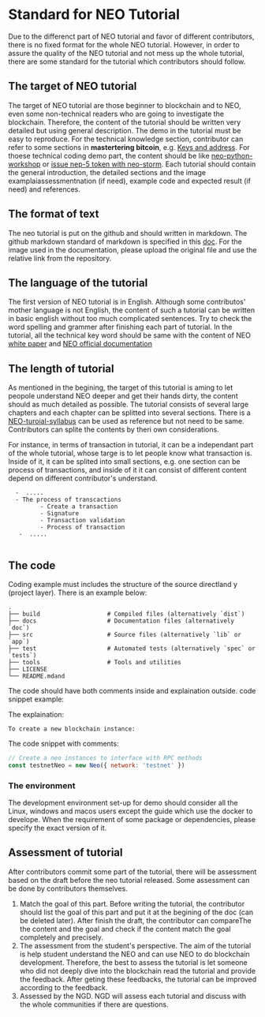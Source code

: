 # Standard for NEO Tutorial

Due to the differenct part of NEO tutorial and favor of different contributors, there is no fixed format for the whole NEO tutorial. However, in order to assure the quality of the NEO tutorial and not mess up the whole tutorial, there are some standard for the tutorial which contributors should follow.

## The target of NEO tutorial

The target of NEO tutorial are those beginner to blockchain and to NEO, even some non-technical readers who are going to investigate the blockchain. Therefore, the content of the tutorial should be written very detailed but using general description. The demo in the tutorial must be easy to reproduce. For the technical knowledge section, contributor can refer to some sections in **mastertering bitcoin**, e.g. [Keys and address](https://github.com/bitcoinbook/bitcoinbook/blob/develop/ch04.asciidoc). For thoese technical coding demo part, the content should be like [neo-python-workshop](https://github.com/HandsomeJeff/neo-python-workshop/blob/master/part2_neopy.md) or [issue nep-5 token with neo-storm](https://medium.com/coinmonks/neo-token-contract-nep-5-in-go-f6b0102c59ee). Each tutorial should contain the general introduction, the detailed sections and the image examplaiassessmentnation (if need), example code and expected result (if need) and references.

## The format of text

The neo tutorial is put on the github and should written in markdown. The github markdown standard of markdown is specified in this [doc](https://github.github.com/gfm/).  For the image used in the documentation, please upload the original file and use the relative link from the repository.

## The language of the tutorial
The first version of NEO tutorial is in English. Although some contributos' mother language is not English, the content of such a tutorial can be written in basic english without too much complicated sentences. Try to check the word spelling and grammer after finishing each part of tutorial. In the tutorial, all the technical key word should be same with the content of NEO [white paper](https://docs.neo.org/en-us/whitepaper.html) and [NEO official documentation](https://docs.neo.org/en-us/index.html)


## The length of tutorial

As mentioned in the begining, the target of this tutorial is aming to let peopole understand NEO deeper and get their hands dirty, the content should as much detailed as possible. The tutorial consists of several large chapters and each chapter can be splitted into several sections. There is a [NEO-turoial-syllabus]() can be used as reference but not need to be same. Contributors can splite the contents by theri own considerations.

For instance,  in terms of transaction in tutorial, it can  be a independant part of the whole tutorial, whose targe is to let people know what transaction is. Inside of it, it can be splited into small sections, e.g. one section can be 
process of transactions, and inside of it it can consist of different content depend on different contributor's understand.
``` 
  -  .....
  - The process of transcactions
         - Create a transaction
         - Signature
         - Transaction validation
         - Process of transaction
   -  .....
    
```
## The code

Coding example must includes the structure of the source directland y (project layer). There is an example below:

    .
    ├── build                   # Compiled files (alternatively `dist`)
    ├── docs                    # Documentation files (alternatively `doc`)
    ├── src                     # Source files (alternatively `lib` or `app`)
    ├── test                    # Automated tests (alternatively `spec` or `tests`)
    ├── tools                   # Tools and utilities
    ├── LICENSE
    └── README.mdand 

The code should have both comments inside and explaination outside.
code snippet example: 

The explaination:
```
To create a new blockchain instance:
```
The code snippet with comments:
```js
// Create a neo instances to interface with RPC methods
const testnetNeo = new Neo({ network: 'testnet' })
```


### The environment 
The development environment set-up for demo should consider all the Linux, windows and macos users except the guide which use the docker to develope. When the requirement of some package or dependencies, please specify the exact version of it.

## Assessment of tutorial
After contributors commit some part of the tutorial, there will be assessment based on the draft before the neo tutorial released. Some assessment can be done by contributors themselves.
1. Match the goal of this part. Before writing the tutorial, the contributor should list the goal of this part and put it at the begining of the doc (can be deleted later). After finish the draft, the contributor can compareThe the content and the goal and check if the content match the goal completely and precisely.
2. The assessment from the student's perspective.   The aim of the tutorial is help student  understand the NEO and can use NEO to do blockchain development. Therefore, the best to assess the tutorial is let someone who did not deeply dive into the blockchain read the tutorial and provide the feedback. After geting these feedbacks, the tutorial can be improved according to the feedback.
3. Assessed by the NGD. NGD will assess each tutorial and discuss with the whole communities if there are questions.
